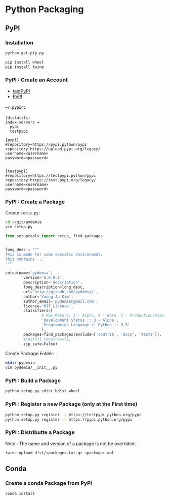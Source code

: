 # Python Packaging

## PyPI

### Installation
```sh
python get-pip.py
```

```sh
pip install wheel
pip install twine
```


### PyPI : Create an Account

* [testPyPI](https://testpypi.python.org/pypi)
* [PyPI](https://pypi.python.org/pypi)

#### `~/.pypirc`

```vim
[distutils]
index-servers =
  pypi
  testpypi

[pypi]
#repository=https://pypi.python/pypi
repository:https://upload.pypi.org/legacy/
username=<username>
password=<password>


[testpypi]
#repository=https://testpypi.python/pypi
repository:https://test.pypi.org/legacy/
username=<username>
password=<password>
```


### PyPI : Create a Package

Create `setup.py`:

```sh
cd ~/git/pydemia
vim setup.py

```

```py
from setuptools import setup, find_packages


long_desc = """
This is made for some specific environment.
This contains ...
"""

setup(name='pydemia',
        version='0.0.0.1',
        description='description',
        long_description=long_desc,
        url='http://github.com/pydemia/',
        author='Young Ju Kim',
        author_email='pydemia@gmail.com',
        license='MIT License',
        classifiers=[
                # How Mature: 3 - Alpha, 4 - Beta, 5 - Production/Stable
                'Development Status :: 3 - Alpha',
                'Programming Language :: Python :: 3.5'
                ],
        packages=find_packages(exclude=['contrib', 'docs', 'tests']),
        #install_requires=[],
        zip_safe=False)
```

Create Package Folder:

```sh
mkdir pydemia
vim pydemia/__init__.py
```


### PyPI : Build a Package

```sh
python setup.py sdist bdist_wheel
```


### PyPI : Register a new Package (only at the First time)

```sh
python setup.py register -r https://testpypi.python.org/pypi
python setup.py register -r https://pypi.python.org/pypi
```


### PyPI : Distributte a Package

Note : The name and version of a package is not be overrided.
```sh
twine upload dist/<package>.tar.gz <package>.whl
```

## Conda

### Create a conda Package from PyPI

```sh
conda install
```

